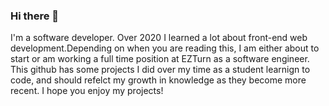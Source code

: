 ### Hi there 👋

  I'm a software developer. Over 2020 I learned a lot about front-end web development.Depending on when you are reading this, I am either about to start or am working a full time position at EZTurn as a software engineer. This github has some projects I did over my time as a student learnign to code, and should refelct my growth in knowledge as they become more recent. I hope you enjoy my projects! 
<!--
**skyeLeforge/skyeLeforge** is a ✨ _special_ ✨ repository because its `README.md` (this file) appears on your GitHub profile.

Here are some ideas to get you started:

- 🔭 I’m currently working on ...
- 🌱 I’m currently learning ...
- 👯 I’m looking to collaborate on ...
- 🤔 I’m looking for help with ...
- 💬 Ask me about ...
- 📫 How to reach me: ...
- 😄 Pronouns: ...
- ⚡ Fun fact: ...
-->

